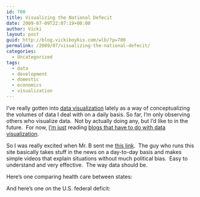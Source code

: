 ```yaml
---
id: 700
title: Visualizing the National Defecit
date: 2009-07-09T22:07:19+00:00
author: Vicki
layout: post
guid: http://blog.vickiboykis.com/wlb/?p=700
permalink: /2009/07/visualizing-the-national-defecit/
categories:
  - Uncategorized
tags:
  - data
  - development
  - domestic
  - economics
  - visualization
---
```

I&#8217;ve really gotten into [data visualization](http://en.wikipedia.org/wiki/Data_visualization) lately as a way of conceptualizing the volumes of data I deal with on a daily basis. So far, I&#8217;m only observing others who visualize data.  Not by actually doing any, but I&#8217;d like to in the future.  For now, [I&#8217;m just](http://www.smashingmagazine.com/2007/08/02/data-visualization-modern-approaches/) reading [blogs that have to do with data visualization](http://flowingdata.com/).

So I was really excited when Mr. B sent me [this link](http://politicalmath.wordpress.com/).  The guy who runs this site basically takes stuff in the news on a day-to-day basis and makes simple videos that explain situations without much political bias.  Easy to understand and very effective.  The way data should be.

Here&#8217;s one comparing health care between states:
  


And here&#8217;s one on the U.S. federal deficit:
